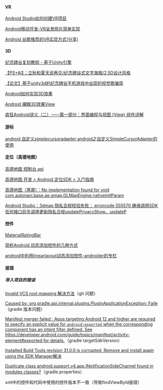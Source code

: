 #### VR

[Android Studio如何创建VR项目](https://blog.csdn.net/xanthus_li/article/details/60879510)

[Android移动开发-VR全景照片简单实现](https://blog.csdn.net/weixin_43933801/article/details/111828989)

[Android 谷歌推荐的VR实现方式(分享)](https://www.jb51.net/article/133140.htm)



#### 3D

[纪念碑谷复刻教程 - 基于Unity引擎](https://blog.csdn.net/ZHurric/article/details/120578628?spm=1001.2101.3001.6650.1&utm_medium=distribute.pc_relevant.none-task-blog-2%7Edefault%7ECTRLIST%7Edefault-1-120578628-blog-100544457.pc_relevant_default&depth_1-utm_source=distribute.pc_relevant.none-task-blog-2%7Edefault%7ECTRLIST%7Edefault-1-120578628-blog-100544457.pc_relevant_default&utm_relevant_index=2)

[【PS+Ai】；立秋和夏天说再见/纪念碑谷式文字海报/2.5D设计风格](https://www.bilibili.com/video/BV1354y1i76g/?spm_id_from=autoNext)

[【论文】基于unity3d的纪念碑谷手机游戏中出现的视觉欺骗简](https://www.doc88.com/p-0029697589170.html?r=1)

[Android如何实现3D效果](https://www.jianshu.com/p/0dd1649f5822)

[Android 裸眼3D效果View](https://blog.csdn.net/number_cmd9/article/details/119722039)

[疯狂Android讲义（二）——第一部分：界面编程与视图 (View) 组件详解](https://blog.csdn.net/indeedes/article/details/123001437)



#### 游标

[android 自定义simplecursoradapter,android之自定义SimpleCursorAdapter的使用](https://blog.csdn.net/weixin_36166342/article/details/117295741)



#### 定位（高德地图）

[高德地图 控制台 api](https://console.amap.com/dev/key/app)

[高德地图 开发 > Android 定位SDK > 入门指南](https://lbs.amap.com/api/android-location-sdk/gettingstarted/#creatproject)

[高德地图（黑屏）：No implementation found for void com.autonavi.base.ae.gmap.GLMapEngine.nativeInitParam](https://blog.csdn.net/w497139412/article/details/122620897)

[Android Studio：3dmap 隐私合规校验失败： errorcode 555570 确保调用SDK任何接口前先调用更新隐私合规updatePrivacyShow、updateP](https://lbs.amap.com/api/android-location-sdk/guide/create-project/dev-attention#t1)



#### 控件

[MaterialRatingBar](https://github.com/zhanghai/MaterialRatingBar)

[简析Android 动态添加控件的几种方式](https://blog.csdn.net/qq_39330066/article/details/99182008)

[android中利用linearlayout动态添加控件-androider的专栏](https://www.renrendoc.com/paper/132062677.html)





#### 报错

##### 导入项目的错误

[Invalid VCS root mapping 解决方法](https://blog.csdn.net/weixin_48688773/article/details/123186923)（git 问题）

[Caused by: org.gradle.api.internal.plugins.PluginApplicationException: Faile](http://t.zoukankan.com/handsometaoa-p-14154049.html)（gradle 版本问题）

[Manifest merger failed : Apps targeting Android 12 and higher are required to specify an explicit value for `android:exported` when the corresponding component has an intent filter defined. See https://developer.android.com/guide/topics/manifest/activity-element#exported for details.](https://blog.csdn.net/weixin_42360806/article/details/118888920)（gradle targetSdkVersion）

[Installed Build Tools revision 31.0.0 is corrupted. Remove and install again using the SDK Manager解决](http://events.jianshu.io/p/c6710f00144f)



[Duplicate class android.support.v4.app.INotificationSideChannel found in modules classes?](https://blog.csdn.net/Ryan_Captain/article/details/121098116)（gradle.properties）



xml中的控件和代码中使用的控件版本不一致（导致findViewById报错）
